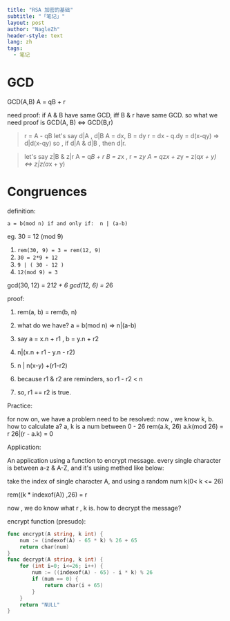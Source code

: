```yaml
title: "RSA 加密的基础"
subtitle: "「笔记」"
layout: post
author: "NagleZh"
header-style: text
lang: zh
tags:
  - 笔记
```

# GCD

GCD(A,B) A = qB + r

need proof: if A & B have same GCD, iff B & r have same GCD. 
so what we need proof is GCD(A, B) <=> GCD(B,r)

> r = A - qB 
> let's say d|A , d|B
>  A = dx, B = dy 
> r = dx - q.dy = d(x-qy) => d|d(x-qy)
>  so , if d|A & d|B , then d|r.

> let's say z|B & z|r
>  A = q*B + r
>  B = z*x , r = z*y
>  A = q*z*x + z*y = z(q*x + y) <=> z|z(a*x + y)

# Congruences

definition:

```
a = b(mod n) if and only if:  n | (a-b)
```

eg. 
30 = 12 (mod 9)

1. `rem(30, 9) = 3 = rem(12, 9)`
2. `30 = 2*9 + 12`
3. `9 | ( 30 - 12 )`
4. `12(mod 9) = 3`

gcd(30, 12) = 2*12 + 6
gcd(12, 6) = 2*6

proof:

1. rem(a, b) = rem(b, n)

2. what do we have?  a = b(mod n) => n|(a-b) 

3. say a = x.n + r1 , b = y.n + r2

4. n|(x.n + r1 - y.n - r2)

5. n | n(x-y) +(r1-r2)

6. because r1 & r2 are reminders, so r1 - r2 < n

7. so, r1 == r2 is true.

Practice:

for now on, we have a problem need to be resolved: 
now , we know k, b. how to calculate a?
a, k is a num between 0 - 26
rem(a.k, 26)
a.k(mod 26) = r
26|(r - a.k) = 0

Application:

An application using a function to encrypt message. every single character is between a-z & A-Z, and it's using methed like below:

take the index of single character A, and using a random num k(0< k <= 26)

rem((k * indexof(A)) ,26) = r

now , we do know what r , k is. how to decrypt the message? 

encrypt function (presudo):

```go
func encrypt(A string, k int) {
    num := (indexof(A) - 65 * k) % 26 + 65
    return char(num)
}
func decrypt(A string, k int) {
    for (int i=0; i<=26; i++) {
        num := ((indexof(A) - 65) - i * k) % 26
        if (num == 0) {
            return char(i + 65)
        } 
    }
    return "NULL"
}
```




